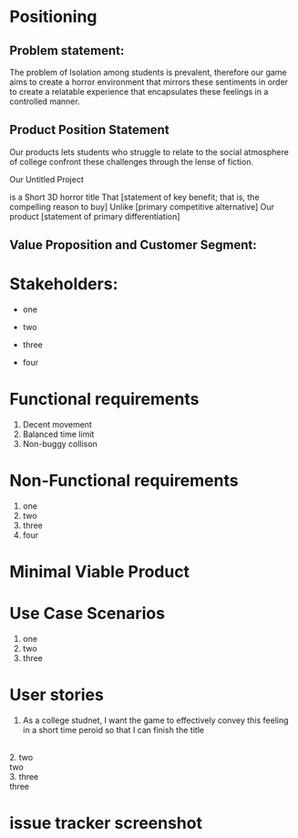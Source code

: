 # Positioning

## Problem statement:
<p>The problem of
Isolation among students is prevalent, therefore our game aims to create a horror environment that mirrors these sentiments in order to create a relatable experience that encapsulates these feelings in a controlled manner. </p>

## Product Position Statement

<p>
  
  Our products lets students who struggle to relate to the social atmosphere of college
  confront these challenges through the lense of fiction.
  
Our Untitled Project

is a Short 3D horror title
That
[statement of key benefit; that is, the compelling reason to buy]
Unlike
[primary competitive alternative]
Our product
[statement of primary differentiation]</p>

## Value Proposition and Customer Segment:

# Stakeholders:

- one<br>
* two<br>
- three<br>
* four<br>

# Functional requirements

1. Decent movement<br>
2. Balanced time limit<br>
3. Non-buggy collison<br>

# Non-Functional requirements

1. one<br>
2. two<br>
3. three<br>
4. four<br>

# Minimal Viable Product

# Use Case Scenarios

1. one
2. two
3. three

# User stories

1. As a college studnet, I want the game to effectively convey this feeling in a short time peroid so that I can finish the title <br>
<br>
2. two<br>
two<br>
3. three <br>
three<br>

# issue tracker screenshot





